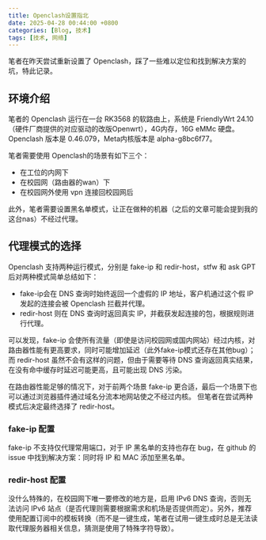 ```yaml
---
title: Openclash设置指北
date: 2025-04-28 00:44:00 +0800
categories: [Blog, 技术]
tags: [技术, 网络]
---
```


笔者在昨天尝试重新设置了 Openclash，踩了一些难以定位和找到解决方案的坑，特此记录。

## 环境介绍

笔者的 Openclash 运行在一台 RK3568 的软路由上，系统是 FriendlyWrt 24.10
（硬件厂商提供的对应驱动的改版Openwrt），4G内存，16G eMMc 硬盘。
Openclash 版本是 0.46.079，Meta内核版本是 alpha-g8bc6f77。

笔者需要使用 Openclash的场景有如下三个：
- 在工位的内网下
- 在校园网（路由器的wan）下
- 在校园网外使用 vpn 连接回校园网后

此外，笔者需要设置黑名单模式，让正在做种的机器（之后的文章可能会提到我的这台nas）不经过代理。

## 代理模式的选择

Openclash 支持两种运行模式，分别是 fake-ip 和 redir-host，stfw 和 ask GPT 后对两种模式简单总结如下：

- fake-ip会在 DNS 查询时始终返回一个虚假的 IP 地址，客户机通过这个假 IP 发起的连接会被 Openclash 拦截并代理。
- redir-host 则在 DNS 查询时返回真实 IP，并截获发起连接的包，根据规则进行代理。

可以发现，fake-ip 会使所有流量（即使是访问校园网或国内网站）经过内核，对路由器性能有更高要求，同时可能增加延迟（此外fake-ip模式还存在其他bug）；而 redir-host 虽然不会有这样的问题，但由于需要等待 DNS 查询返回真实结果，在没有命中缓存时延迟可能更高，且可能出现 DNS 污染。

在路由器性能足够的情况下，对于前两个场景 fake-ip 更合适，最后一个场景下也可以通过浏览器插件通过域名分流本地网站使之不经过内核。
但笔者在尝试两种模式后决定最终选择了 redir-host。

### fake-ip 配置

fake-ip 不支持仅代理常用端口，对于 IP 黑名单的支持也存在 bug，在 github 的 issue 中找到解决方案：同时将 IP 和 MAC 添加至黑名单。

### redir-host 配置

没什么特殊的，在校园网下唯一要修改的地方是，启用 IPv6 DNS 查询，否则无法访问 IPv6 站点（是否代理则需要根据需求和机场是否提供而定）。另外，推荐使用配置订阅中的模板转换（而不是一键生成，笔者在试用一键生成时总是无法读取代理服务器相关信息，猜测是使用了特殊字符导致）。